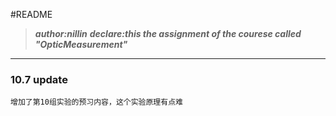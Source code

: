 #README
>   ***author:nillin***
>   ***declare:this the assignment of the courese called "OpticMeasurement"***
***
### 10.7 update
```
增加了第10组实验的预习内容，这个实验原理有点难
```
